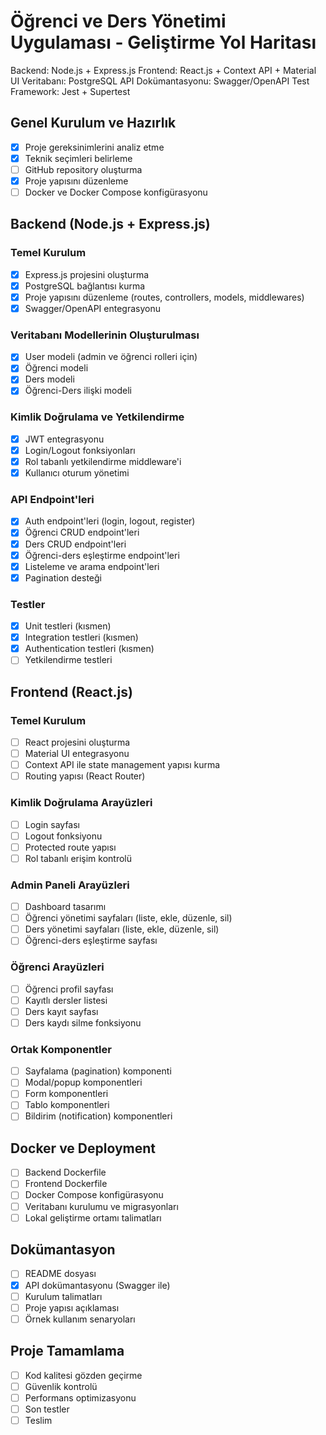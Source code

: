 # Öğrenci ve Ders Yönetimi Uygulaması - Geliştirme Yol Haritası
Backend: Node.js + Express.js
Frontend: React.js + Context API + Material UI
Veritabanı: PostgreSQL
API Dokümantasyonu: Swagger/OpenAPI
Test Framework: Jest + Supertest

## Genel Kurulum ve Hazırlık
- [x] Proje gereksinimlerini analiz etme
- [x] Teknik seçimleri belirleme
- [ ] GitHub repository oluşturma
- [x] Proje yapısını düzenleme
- [ ] Docker ve Docker Compose konfigürasyonu

## Backend (Node.js + Express.js)

### Temel Kurulum
- [x] Express.js projesini oluşturma
- [x] PostgreSQL bağlantısı kurma
- [x] Proje yapısını düzenleme (routes, controllers, models, middlewares)
- [x] Swagger/OpenAPI entegrasyonu

### Veritabanı Modellerinin Oluşturulması
- [x] User modeli (admin ve öğrenci rolleri için)
- [x] Öğrenci modeli
- [x] Ders modeli
- [x] Öğrenci-Ders ilişki modeli

### Kimlik Doğrulama ve Yetkilendirme
- [x] JWT entegrasyonu
- [x] Login/Logout fonksiyonları
- [x] Rol tabanlı yetkilendirme middleware'i
- [x] Kullanıcı oturum yönetimi

### API Endpoint'leri
- [x] Auth endpoint'leri (login, logout, register)
- [x] Öğrenci CRUD endpoint'leri
- [x] Ders CRUD endpoint'leri
- [x] Öğrenci-ders eşleştirme endpoint'leri
- [x] Listeleme ve arama endpoint'leri
- [x] Pagination desteği

### Testler
- [x] Unit testleri (kısmen)
- [x] Integration testleri (kısmen)
- [x] Authentication testleri (kısmen)
- [ ] Yetkilendirme testleri

## Frontend (React.js)

### Temel Kurulum
- [ ] React projesini oluşturma
- [ ] Material UI entegrasyonu
- [ ] Context API ile state management yapısı kurma
- [ ] Routing yapısı (React Router)

### Kimlik Doğrulama Arayüzleri
- [ ] Login sayfası
- [ ] Logout fonksiyonu
- [ ] Protected route yapısı
- [ ] Rol tabanlı erişim kontrolü

### Admin Paneli Arayüzleri
- [ ] Dashboard tasarımı
- [ ] Öğrenci yönetimi sayfaları (liste, ekle, düzenle, sil)
- [ ] Ders yönetimi sayfaları (liste, ekle, düzenle, sil)
- [ ] Öğrenci-ders eşleştirme sayfası

### Öğrenci Arayüzleri
- [ ] Öğrenci profil sayfası
- [ ] Kayıtlı dersler listesi
- [ ] Ders kayıt sayfası
- [ ] Ders kaydı silme fonksiyonu

### Ortak Komponentler
- [ ] Sayfalama (pagination) komponenti
- [ ] Modal/popup komponentleri
- [ ] Form komponentleri
- [ ] Tablo komponentleri
- [ ] Bildirim (notification) komponentleri

## Docker ve Deployment
- [ ] Backend Dockerfile
- [ ] Frontend Dockerfile
- [ ] Docker Compose konfigürasyonu
- [ ] Veritabanı kurulumu ve migrasyonları
- [ ] Lokal geliştirme ortamı talimatları

## Dokümantasyon
- [ ] README dosyası
- [x] API dokümantasyonu (Swagger ile)
- [ ] Kurulum talimatları
- [ ] Proje yapısı açıklaması
- [ ] Örnek kullanım senaryoları

## Proje Tamamlama
- [ ] Kod kalitesi gözden geçirme
- [ ] Güvenlik kontrolü
- [ ] Performans optimizasyonu
- [ ] Son testler
- [ ] Teslim
